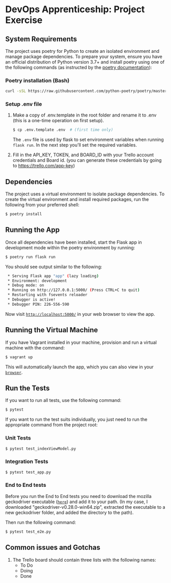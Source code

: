 # DevOps Apprenticeship: Project Exercise

## System Requirements

The project uses poetry for Python to create an isolated environment and manage package dependencies. To prepare your system, ensure you have an official distribution of Python version 3.7+ and install poetry using one of the following commands (as instructed by the [poetry documentation](https://python-poetry.org/docs/#system-requirements)):

### Poetry installation (Bash)
```bash
curl -sSL https://raw.githubusercontent.com/python-poetry/poetry/master/get-poetry.py | python
```
### Setup .env file
1. Make a copy of .env.template in the root folder and rename it to .env (this is a one-time operation on first setup).
    ```bash
    $ cp .env.template .env  # (first time only)
    ```
    The `.env` file is used by flask to set environment variables when running `flask run`. In the next step you'll set the required variables.

2. Fill in the API_KEY, TOKEN, and BOARD_ID with your Trello account credentials and Board id. (you can generate these credentials by going to https://trello.com/app-key)

## Dependencies

The project uses a virtual environment to isolate package dependencies. To create the virtual environment and install required packages, run the following from your preferred shell:

```bash
$ poetry install
```

## Running the App

Once all dependencies have been installed, start the Flask app in development mode within the poetry environment by running:
```bash
$ poetry run flask run
```

You should see output similar to the following:
```bash
 * Serving Flask app "app" (lazy loading)
 * Environment: development
 * Debug mode: on
 * Running on http://127.0.0.1:5000/ (Press CTRL+C to quit)
 * Restarting with fsevents reloader
 * Debugger is active!
 * Debugger PIN: 226-556-590
```
Now visit [`http://localhost:5000/`](http://localhost:5000/) in your web browser to view the app.

## Running the Virtual Machine
If you have Vagrant installed in your machine, provision and run a virtual machine with the command:
```bash
$ vagrant up
```
This will automatically launch the app, which you can also view in your [`browser`](http://localhost:5000/).
## Run the Tests
If you want to run all tests, use the following command:
```bash
$ pytest
```

If you want to run the test suits individually, you just need to run the appropriate command from the project root:

### Unit Tests
```bash
$ pytest test_indexViewModel.py
```
### Integration Tests
```bash
$ pytest test_app.py    
```
### End to End tests
Before you run the End to End tests you need to download the mozilla geckodriver executable ([`here`](https://github.com/mozilla/geckodriver/releases)) and add it to your path. (In my case, I downloaded "geckodriver-v0.28.0-win64.zip", extracted the executable to a new geckodriver folder, and added the directory to the path).

Then run the following command:
```bash
$ pytest test_e2e.py       
```

## Common issues and Gotchas
1. The Trello board should contain three lists with the following names:
    * To Do
    * Doing
    * Done

